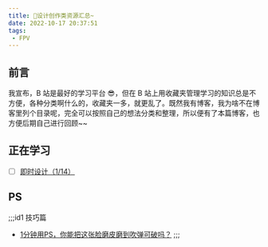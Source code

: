 ```yaml
---
title: 🎨设计创作类资源汇总~
date: 2022-10-17 20:37:51
tags: 
 - FPV
---
```


## 前言
我宣布，B 站是最好的学习平台 😎，但在 B 站上用收藏夹管理学习的知识总是不方便，各种分类啊什么的，收藏夹一多，就更乱了。既然我有博客，我为啥不在博客里列个目录呢，完全可以按照自己的想法分类和整理，所以便有了本篇博客，也方便后期自己进行回顾~~

## 正在学习
- [ ] [即时设计（1/14）](https://www.bilibili.com/video/BV1k34y1m7Ly)

## PS
;;;id1 技巧篇
* [1分钟用PS，你能把这张脸磨皮磨到吹弹可破吗？](https://www.bilibili.com/video/BV1ie4y1o7L6)
;;;
